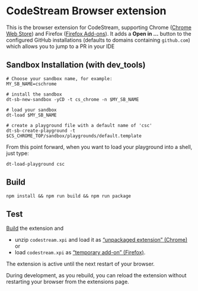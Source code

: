 # CodeStream Browser extension

This is the browser extension for CodeStream, supporting Chrome ([Chrome Web Store](https://chrome.google.com/webstore/detail/FIXME/)) and Firefox ([Firefox Add-ons](https://addons.mozilla.org/firefox/addon/codestream/)). It adds a **Open in ...** button to the configured GitHub installations (defaults to domains containing `github.com`) which allows you to jump to a PR in your IDE

## Sandbox Installation (with dev_tools)

```
# Choose your sandbox name, for example:
MY_SB_NAME=cschrome

# install the sandbox
dt-sb-new-sandbox -yCD -t cs_chrome -n $MY_SB_NAME

# load your sandbox
dt-load $MY_SB_NAME

# create a playground file with a default name of 'csc'
dt-sb-create-playground -t $CS_CHROME_TOP/sandbox/playgrounds/default.template
```
From this point forward, when you want to load your playground into a shell,
just type:
```
dt-load-playground csc
```


## Build

```
npm install && npm run build && npm run package
```

## Test

[Build](#build) the extension and

- unzip `codestream.xpi` and load it as [“unpackaged extension” (Chrome)](https://developer.chrome.com/extensions/getstarted) or
- load `codestream.xpi` as [“temporary add-on” (Firefox)](https://developer.mozilla.org/en-US/docs/Mozilla/Add-ons/WebExtensions/Your_first_WebExtension).

The extension is active until the next restart of your browser.

During development, as you rebuild, you can reload the extension without restarting your browser from the extensions page.
